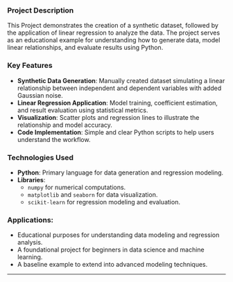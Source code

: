 ### **Project Description**
This Project demonstrates the creation of a synthetic dataset, followed by the application of linear regression to analyze the data. The project serves as an educational example for understanding how to generate data, model linear relationships, and evaluate results using Python.

### **Key Features**
- **Synthetic Data Generation**: Manually created dataset simulating a linear relationship between independent and dependent variables with added Gaussian noise.
- **Linear Regression Application**: Model training, coefficient estimation, and result evaluation using statistical metrics.
- **Visualization**: Scatter plots and regression lines to illustrate the relationship and model accuracy.
- **Code Implementation**: Simple and clear Python scripts to help users understand the workflow.

### **Technologies Used**
- **Python**: Primary language for data generation and regression modeling.
- **Libraries**:
  - `numpy` for numerical computations.
  - `matplotlib` and `seaborn` for data visualization.
  - `scikit-learn` for regression modeling and evaluation.

### **Applications**:
- Educational purposes for understanding data modeling and regression analysis.
- A foundational project for beginners in data science and machine learning.
- A baseline example to extend into advanced modeling techniques.

---

